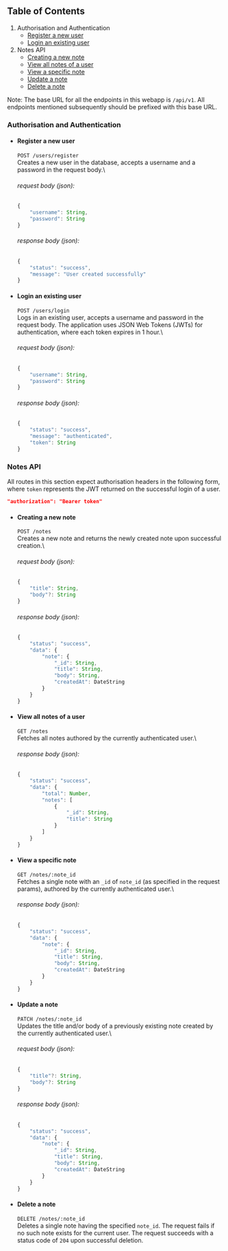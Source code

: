 ## Table of Contents

1. Authorisation and Authentication
    - [Register a new user](#register-a-new-user)
    - [Login an existing user](#login-an-existing-user)
2. Notes API
    - [Creating a new note](#creating-a-new-note)
    - [View all notes of a user](#view-all-notes-of-a-user)
    - [View a specific note](#view-a-specific-note)
    - [Update a note](#update-a-note)
    - [Delete a note](#delete-a-note)

Note: The base URL for all the endpoints in this webapp is `/api/v1`. All endpoints mentioned subsequently should be prefixed with this base URL.

### Authorisation and Authentication

- #### Register a new user
    `POST /users/register`\
    Creates a new user in the database, accepts a username and a password in the request body.\
    ###### request body (json):
    ```javascript
    {
        "username": String,
        "password": String
    }
    ```
    ###### response body (json):
    ```javascript
    {
        "status": "success",
        "message": "User created successfully"
    }
    ```

- #### Login an existing user
    `POST /users/login`\
    Logs in an existing user, accepts a username and password in the request body. The application uses JSON Web Tokens (JWTs) for authentication, where each token expires in 1 hour.\
    ###### request body (json):
    ```javascript
    {
        "username": String,
        "password": String
    }
    ```
    ###### response body (json):
    ```javascript
    {
        "status": "success",
        "message": "authenticated",
        "token": String
    }
    ```


### Notes API

All routes in this section expect authorisation headers in the following form, where `token` represents the JWT returned on the successful login of a user.
```json
"authorization": "Bearer token"
```

- #### Creating a new note
    `POST /notes`\
    Creates a new note and returns the newly created note upon successful creation.\
    ###### request body (json):
    ```javascript
    {
        "title": String,
        "body"?: String
    }
    ```
    ###### response body (json):
    ```javascript
    {
        "status": "success",
        "data": {
            "note": {
                "_id": String,
                "title": String,
                "body": String,
                "createdAt": DateString
            }
        }
    }
    ```

- #### View all notes of a user
    `GET /notes`\
    Fetches all notes authored by the currently authenticated user.\
    ###### response body (json):
    ```javascript
    {
        "status": "success",
        "data": {
            "total": Number,
            "notes": [
                {
                    "_id": String,
                    "title": String
                }
            ]
        }
    }
    ```

- #### View a specific note
    `GET /notes/:note_id`\
    Fetches a single note with an `_id` of `note_id` (as specified in the request params), authored by the currently authenticated user.\
    ###### response body (json):
    ```javascript
    {
        "status": "success",
        "data": {
            "note": {
                "_id": String,
                "title": String,
                "body": String,
                "createdAt": DateString
            }
        }
    }
    ```

- #### Update a note
    `PATCH /notes/:note_id`\
    Updates the title and/or body of a previously existing note created by the currently authenticated user.\
    ###### request body (json):
    ```javascript
    {
        "title"?: String,
        "body"?: String
    }
    ```
    ###### response body (json):
    ```javascript
    {
        "status": "success",
        "data": {
            "note": {
                "_id": String,
                "title": String,
                "body": String,
                "createdAt": DateString
            }
        }
    }
    ```

- #### Delete a note
    `DELETE /notes/:note_id`\
    Deletes a single note having the specified `note_id`. The request fails if no such note exists for the current user. The request succeeds with a status code of `204` upon successful deletion.